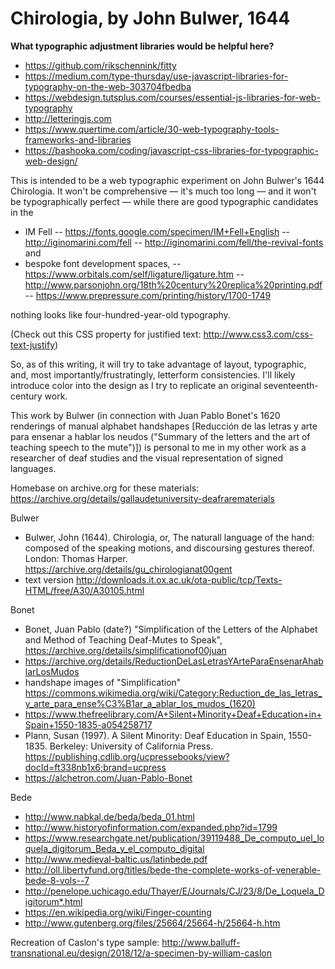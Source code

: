 # Chirologia, by John Bulwer, 1644

**What typographic adjustment libraries would be helpful here?**
- https://github.com/rikschennink/fitty
- https://medium.com/type-thursday/use-javascript-libraries-for-typography-on-the-web-303704fbedba
- https://webdesign.tutsplus.com/courses/essential-js-libraries-for-web-typography
- http://letteringjs.com
- https://www.quertime.com/article/30-web-typography-tools-frameworks-and-libraries
- https://bashooka.com/coding/javascript-css-libraries-for-typographic-web-design/

This is intended to be a web typographic experiment on John Bulwer's 1644 Chirologia. It won't be comprehensive — it's much too long — and it won't be typographically perfect — while there are good typographic candidates in the 
- IM Fell
-- https://fonts.google.com/specimen/IM+Fell+English
-- http://iginomarini.com/fell
-- http://iginomarini.com/fell/the-revival-fonts
and
- bespoke font development spaces,
-- https://www.orbitals.com/self/ligature/ligature.htm
-- http://www.parsonjohn.org/18th%20century%20replica%20printing.pdf
-- https://www.prepressure.com/printing/history/1700-1749

nothing looks like four-hundred-year-old typography.

(Check out this CSS property for justified text: http://www.css3.com/css-text-justify)

So, as of this writing, it will try to take advantage of layout, typographic, and, most importantly/frustratingly, letterform consistencies. I'll likely introduce color into the design as I try to replicate an original seventeenth-century work.

This work by Bulwer (in connection with Juan Pablo Bonet's 1620 renderings of manual alphabet handshapes [Reducción de las letras y arte para ensenar a hablar los neudos ("Summary of the letters and the art of teaching speech to the mute")]) is personal to me in my other work as a researcher of deaf studies and the visual representation of signed languages.

Homebase on archive.org for these materials: https://archive.org/details/gallaudetuniversity-deafrarematerials

Bulwer
- Bulwer, John (1644). Chirologia, or, The naturall language of the hand: composed of the speaking motions, and discoursing gestures thereof. London: Thomas Harper. https://archive.org/details/gu_chirologianat00gent
- text version http://downloads.it.ox.ac.uk/ota-public/tcp/Texts-HTML/free/A30/A30105.html

Bonet
- Bonet, Juan Pablo (date?) "Simplification of the Letters of the Alphabet and Method of Teaching Deaf-Mutes to Speak", https://archive.org/details/simplificationof00juan
- https://archive.org/details/ReductionDeLasLetrasYArteParaEnsenarAhablarLosMudos
- handshape images of "Simplification" https://commons.wikimedia.org/wiki/Category:Reduction_de_las_letras_y_arte_para_ense%C3%B1ar_a_ablar_los_mudos_(1620)
- https://www.thefreelibrary.com/A+Silent+Minority+Deaf+Education+in+Spain+1550-1835-a054258717
- Plann, Susan (1997). A Silent Minority: Deaf Education in Spain, 1550-1835. Berkeley: University of California Press. https://publishing.cdlib.org/ucpressebooks/view?docId=ft338nb1x6;brand=ucpress
- https://alchetron.com/Juan-Pablo-Bonet

Bede
- http://www.nabkal.de/beda/beda_01.html
- http://www.historyofinformation.com/expanded.php?id=1799
- https://www.researchgate.net/publication/39119488_De_computo_uel_loquela_digitorum_Beda_y_el_computo_digital
- http://www.medieval-baltic.us/latinbede.pdf
- http://oll.libertyfund.org/titles/bede-the-complete-works-of-venerable-bede-8-vols--7
- http://penelope.uchicago.edu/Thayer/E/Journals/CJ/23/8/De_Loquela_Digitorum*.html
- https://en.wikipedia.org/wiki/Finger-counting
- http://www.gutenberg.org/files/25664/25664-h/25664-h.htm

Recreation of Caslon's type sample: http://www.balluff-transnational.eu/design/2018/12/a-specimen-by-william-caslon
